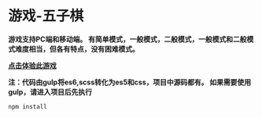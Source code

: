 # 游戏-五子棋

**游戏支持PC端和移动端。
有简单模式，一般模式，二般模式，一般模式和二般模式难度相当，但各有特点，没有困难模式。**

**[点击体验此游戏](https://kongkong99.github.io/five-in-a-row/)**

**注：代码由gulp将es6,scss转化为es5和css，项目中源码都有。
如果需要使用gulp，请进入项目后先执行**

    npm install

